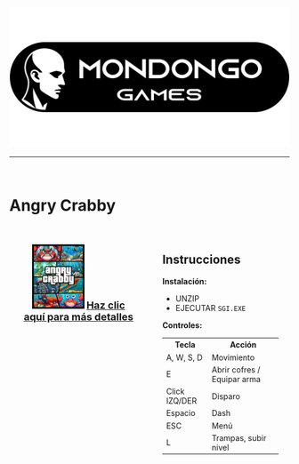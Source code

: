 ![Banner](/media/logo.png)

---
<br>

# Angry Crabby

<div style="display: flex; justify-content: space-between; align-items: flex-start; padding: 20px;">

  <!-- Parte izquierda: Imagen y enlace -->
  <div style="width: 45%; text-align: center;">
    <p style="display:block;">
        <img src="/media/angry_crabby.png" alt="cover" width="45%" />
        <a href="https://mondongogames.itch.io/angry-crabby" style="font-size: 18px; font-weight: bold;">
            Haz clic aquí para más detalles
        </a>
    </p>
  </div>

  <!-- Parte derecha: Instrucciones y comandos -->
  <div style="width: 45%;">
    <h2>Instrucciones</h2>
    <p><strong>Instalación:</strong></p>
    <ul>
      <li>UNZIP</li>
      <li>EJECUTAR <code>SGI.EXE</code></li>
    </ul>
    <p><strong>Controles:</strong></p>
    <table>
      <tr>
        <th>Tecla</th>
        <th>Acción</th>
      </tr>
      <tr>
        <td>A, W, S, D</td>
        <td>Movimiento</td>
      </tr>
      <tr>
        <td>E</td>
        <td>Abrir cofres / Equipar arma</td>
      </tr>
      <tr>
        <td>Click IZQ/DER</td>
        <td>Disparo</td>
      </tr>
      <tr>
        <td>Espacio</td>
        <td>Dash</td>
      </tr>
      <tr>
        <td>ESC</td>
        <td>Menú</td>
      </tr>
      <tr>
        <td>L</td>
        <td>Trampas, subir nivel</td>
      </tr>
    </table>
  </div>

</div>

